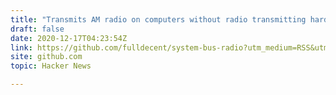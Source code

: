 ```yaml
---
title: "Transmits AM radio on computers without radio transmitting hardware"
draft: false
date: 2020-12-17T04:23:54Z
link: https://github.com/fulldecent/system-bus-radio?utm_medium=RSS&utm_source=hune
site: github.com
topic: Hacker News  

---
```

